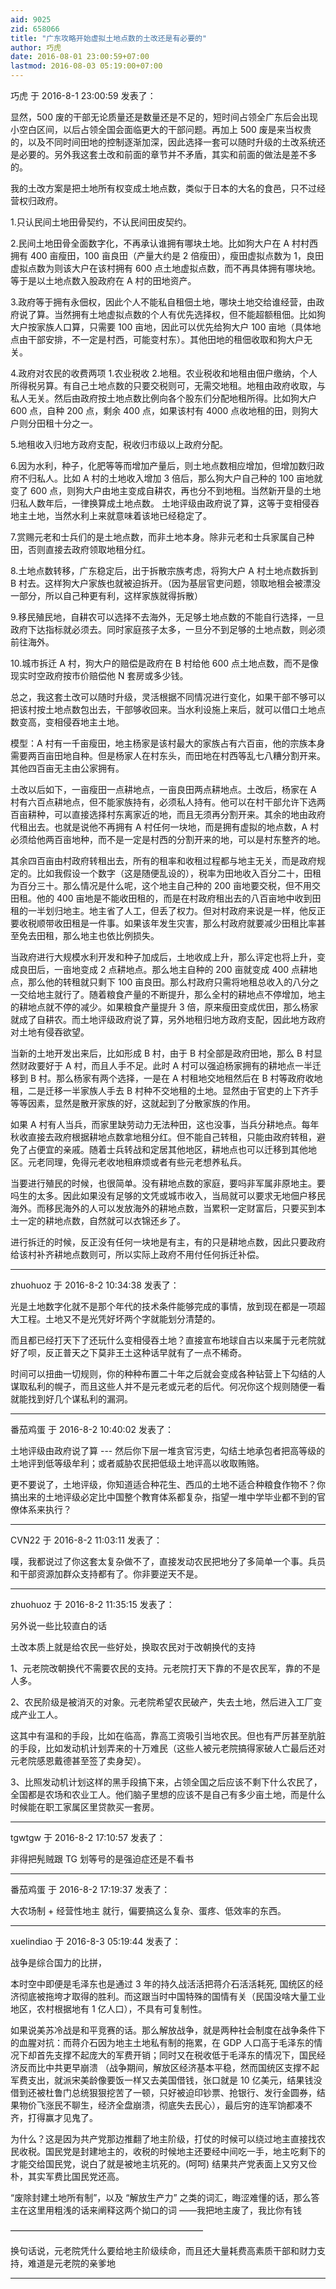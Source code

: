 ```yaml
---
aid: 9025
zid: 658066
title: "广东攻略开始虚拟土地点数的土改还是有必要的"
author: 巧虎
date: 2016-08-01 23:00:59+07:00
lastmod: 2016-08-03 05:19:00+07:00
---
```


巧虎 于 2016-8-1 23:00:59 发表了：

显然，500 废的干部无论质量还是数量还是不足的，短时间占领全广东后会出现小空白区间，以后占领全国会面临更大的干部问题。再加上 500 废是来当权贵的，以及不同时间田地的控制逐渐加深，因此选择一套可以随时升级的土改系统还是必要的。另外我这套土改和前面的章节并不矛盾，其实和前面的做法是差不多的。

我的土改方案是把土地所有权变成土地点数，类似于日本的大名的食邑，只不过经营权归政府。

1.只认民间土地田骨契约，不认民间田皮契约。

2.民间土地田骨全面数字化，不再承认谁拥有哪块土地。比如狗大户在 A 村村西拥有 400 亩瘦田，100 亩良田（产量大约是 2 倍瘦田），瘦田虚拟点数为 1，良田虚拟点数为则该大户在该村拥有 600 点土地虚拟点数，而不再具体拥有哪块地。等于是以土地点数入股政府在 A 村的田地资产。

3.政府等于拥有永佃权，因此个人不能私自租佃土地，哪块土地交给谁经营，由政府说了算。当然拥有土地虚拟点数的个人有优先选择权，但不能超额租佃。比如狗大户按家族人口算，只需要 100 亩地，因此可以优先给狗大户 100 亩地（具体地点由干部安排，不一定是村西，可能变村东）。其他田地的租佃收取和狗大户无关。

4.政府对农民的收费两项 1.农业税收 2.地租。农业税收和地租由佃户缴纳，个人所得税另算。有自己土地点数的只要交税则可，无需交地租。地租由政府收取，与私人无关。然后由政府按土地点数比例向各个股东们分配地租所得。比如狗大户 600 点，自种 200 点，剩余 400 点，如果该村有 4000 点收地租的田，则狗大户则分田租十分之一。

5.地租收入归地方政府支配，税收归市级以上政府分配。

6.因为水利，种子，化肥等等而增加产量后，则土地点数相应增加，但增加数归政府不归私人。比如 A 村的土地收入增加 3 倍后，那么狗大户自己种的 100 亩地就变了 600 点，则狗大户由地主变成自耕农，再也分不到地租。当然新开垦的土地归私人数年后，一律换算成土地点数。
土地评级由政府说了算，这等于变相侵吞地主土地，当然水利上来就意味着该地已经稳定了。

7.赏赐元老和士兵们的是土地点数，而非土地本身。除非元老和士兵家属自己种田，否则直接去政府领取地租分红。

8.土地点数转移，广东稳定后，出于拆散宗族考虑，将狗大户 A 村土地点数拆到 B 村去。这样狗大户家族也就被迫拆开。（因为基层官吏问题，领取地租会被漂没一部分，所以自己种更有利，这样家族就得拆散）

9.移民殖民地，自耕农可以选择不去海外，无足够土地点数的不能自行选择，一旦政府下达指标就必须去。同时家庭孩子太多，一旦分不到足够的土地点数，则必须前往海外。

10.城市拆迁 A 村，狗大户的赔偿是政府在 B 村给他 600 点土地点数，而不是像现实时空政府按市价赔偿他 N 套房或多少钱。

总之，我这套土改可以随时升级，灵活根据不同情况进行变化，如果干部不够可以把该村按土地点数包出去，干部够收回来。当水利设施上来后，就可以借口土地点数变高，变相侵吞地主土地。

模型：A 村有一千亩瘦田，地主杨家是该村最大的家族占有六百亩，他的宗族本身需要两百亩田地自种。但是杨家人在村东头，而田地在村西等乱七八糟分割开来。其他四百亩无主由公家拥有。

土改以后如下，一亩瘦田一点耕地点，一亩良田两点耕地点。土改后，杨家在 A 村有六百点耕地点，但不能家族持有，必须私人持有。他可以在村干部允许下选两百亩耕种，可以直接选择村东离家近的地，而且无须再分割开来。其余的地由政府代租出去。也就是说他不再拥有 A 村任何一块地，而是拥有虚拟的地点数，A 村必须给他两百亩地种，而不是一定是村西的分割开来的地，可以是村东整齐的地。

其余四百亩由村政府转租出去，所有的租率和收租过程都与地主无关，而是政府规定的。比如我假设一个数字（这是随便乱设的），税率为田地收入百分二十，田租为百分三十。那么情况是什么呢，这个地主自己种的 200 亩地要交税，但不用交田租。他的 400 亩地是不能收田租的，而是在村政府租出去的八百亩地中收到田租的一半划归地主。地主省了人工，但丢了权力。但对村政府来说是一样，他反正要收税顺带收田租是一件事。如果该年发生灾害，那么村政府就要减少田租比率甚至免去田租，那么地主也依比例损失。

当政府进行大规模水利开发和种子加成后，土地收成上升，那么评定也将上升，变成良田后，一亩地变成 2 点耕地点。那么地主自种的 200 亩就变成 400 点耕地点，那么他的转租就只剩下 100 亩良田。那么村政府只需将地租总收入的八分之一交给地主就行了。随着粮食产量的不断提升，那么全村的耕地点不停增加，地主的耕地点就不停的减少。如果粮食产量提升 3 倍，原来瘦田变成优田，那么杨家就成了自耕农。而土地评级政府说了算，另外地租归地方政府支配，因此地方政府对土地有侵吞欲望。

当新的土地开发出来后，比如形成 B 村，由于 B 村全部是政府田地，那么 B 村显然财政要好于 A 村，而且人手不足。此时 A 村可以强迫杨家拥有的耕地点一半迁移到 B 村。那么杨家有两个选择，一是在 A 村租地交地租然后在 B 村等政府收地租，二是迁移一半家族人手去 B 村种不交地租的土地。显然由于官吏的上下齐手等等因素，显然是散开家族的好，这就起到了分散家族的作用。

如果 A 村有人当兵，而家里缺劳动力无法种田，这也没事，当兵分耕地点。每年秋收直接去政府根据耕地点数拿地租分红。但不能自己转租，只能由政府转租，避免了占便宜的亲戚。随着士兵转战和定居其他地区，耕地点也可以迁移到其他地区。元老同理，免得元老收地租麻烦或者有些元老想养私兵。

当要进行殖民的时候，也很简单。没有耕地点数的家庭，要吗非军属非原地主。要吗生的太多。因此如果没有足够的文凭或城市收入，当局就可以要求无地佃户移民海外。而移民海外的人可以发放海外的耕地点数，当累积一定财富后，只要买到本土一定的耕地点数，自然就可以衣锦还乡了。

进行拆迁的时候，反正没有任何一块地是有主，有的只是耕地点数，因此只要政府给该村补齐耕地点数则可，所以实际上政府不用付任何拆迁补偿。

---

zhuohuoz 于 2016-8-2 10:34:38 发表了：

光是土地数字化就不是那个年代的技术条件能够完成的事情，放到现在都是一项超大工程。土地又不是光凭好坏两个字就能划分清楚的。

而且都已经打天下了还玩什么变相侵吞土地？直接宣布地球自古以来属于元老院就好了呗，反正普天之下莫非王土这种话早就有了一点不稀奇。

时间可以扭曲一切规则，你的种种布置二十年之后就会变成各种钻营上下勾结的人谋取私利的幌子，而且这些人并不是元老或元老的后代。何况你这个规则随便一看就能找到好几个谋私利的漏洞。

---

番茄鸡蛋 于 2016-8-2 10:40:02 发表了：

土地评级由政府说了算 --- 然后你下层一堆贪官污吏，勾结土地承包者把高等级的土地评到低等级牟利；或者威胁农民把低级土地评高以收取贿赂。

更不要说了，土地评级，你知道适合种花生、西瓜的土地不适合种粮食作物不？你搞出来的土地评级必定比中国整个教育体系都复杂，指望一堆中学毕业都不到的官僚体系来执行？

---

CVN22 于 2016-8-2 11:03:11 发表了：

噗，我都说过了你这套太复杂做不了，直接发动农民把地分了多简单一个事。兵员和干部资源加群众支持都有了。你非要逆天不是。

---

zhuohuoz 于 2016-8-2 11:35:15 发表了：

另外说一些比较直白的话

土改本质上就是给农民一些好处，换取农民对于改朝换代的支持

1、元老院改朝换代不需要农民的支持。元老院打天下靠的不是农民军，靠的不是人多。

2、农民阶级是被消灭的对象。元老院希望农民破产，失去土地，然后进入工厂变成产业工人。

这其中有温和的手段，比如在临高，靠高工资吸引当地农民。但也有严厉甚至肮脏的手段，比如发动机计划弄来的十万难民（这些人被元老院搞得家破人亡最后还对元老院感恩戴德甚至签了卖身契）。

3、比照发动机计划这样的黑手段搞下来，占领全国之后应该不剩下什么农民了，全国都是农场和农业工人。他们脑子里想的应该不是自己有多少亩土地，而是什么时候能在职工家属区里贷款买一套房。

---

tgwtgw 于 2016-8-2 17:10:57 发表了：

非得把髡贼跟 TG 划等号的是强迫症还是不看书

---

番茄鸡蛋 于 2016-8-2 17:19:37 发表了：

大农场制 + 经营性地主 就行，偏要搞这么复杂、蛋疼、低效率的东西。

---

xuelindiao 于 2016-8-3 05:19:44 发表了：

战争是综合国力的比拼，

本时空中即便是毛泽东也是通过 3 年的持久战活活把蒋介石活活耗死, 国统区的经济彻底被拖垮才取得的胜利。而这跟当时中国特殊的国情有关（民国没啥大量工业地区，农村根据地有 1 亿人口），不具有可复制性。

如果说美苏冷战是和平竞赛的话。那么解放战争，就是两种社会制度在战争条件下的血腥对抗：而蒋介石因为地主土地私有制的拖累，在 GDP 人口高于毛泽东的情况下却首先支撑不起庞大的军费开销；同时又在税收低于毛泽东的情况下，国民经济反而比中共更早崩溃 （战争期间，解放区经济基本平稳，然而国统区支撑不起军费支出，就派宋美龄像要饭一样又去美国借钱，张口就是 10 亿美元，结果钱没借到还被杜鲁门总统狠狠挖苦了一顿，只好被迫印钞票、抢银行、发行金圆券，结果物价飞涨民不聊生，经济全盘崩溃，彻底失去民心），最后穷的连军饷都凑不齐，打得赢才见鬼了。

为什么？这是因为共产党那边推翻了地主阶级，打仗的时候可以绕过地主直接找农民收税。国民党是封建地主的，收税的时候地主还要经中间吃一手，地主吃剩下的才能交给国民党，说白了就是被地主坑死的。(呵呵) 结果共产党表面上又穷又俭朴，其实军费比国民党还高。

“废除封建土地所有制”，以及 “解放生产力” 之类的词汇，晦涩难懂的话，那么答主在这里用粗浅的话来阐释这两个拗口的词 ——我把地主废了，我比你有钱

——————————————————————

换句话说，元老院凭什么要给地主阶级续命，而且还大量耗费高素质干部和财力支持，难道是元老院的亲爹地

---
